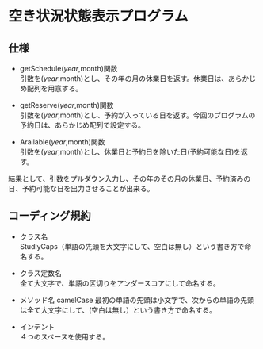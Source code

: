 # 空き状況状態表示プログラム  

## 仕様  
- getSchedule($year,$month)関数  
引数を($year,$month)とし、その年の月の休業日を返す。休業日は、あらかじめ配列を用意する。

- getReserve($year,$month)関数  
引数を($year,$month)とし、予約が入っている日を返す。今回のプログラムの予約日は、あらかじめ配列で設定する。

- Arailable($year,$month)関数  
引数を($year,$month)とし、休業日と予約日を除いた日(予約可能な日)を返す。  

結果として、引数をプルダウン入力し、その年のその月の休業日、予約済みの日、予約可能な日を出力させることが出来る。  
## コーディング規約  
- クラス名  
StudlyCaps（単語の先頭を大文字にして、空白は無し）という書き方で命名する。

- クラス定数名  
全て大文字で、単語の区切りをアンダースコアにして命名する。

- メソッド名	
camelCase
最初の単語の先頭は小文字で、次からの単語の先頭は全て大文字にして、(空白は無し）という書き方で命名する。

- インデント  
４つのスペースを使用する。



